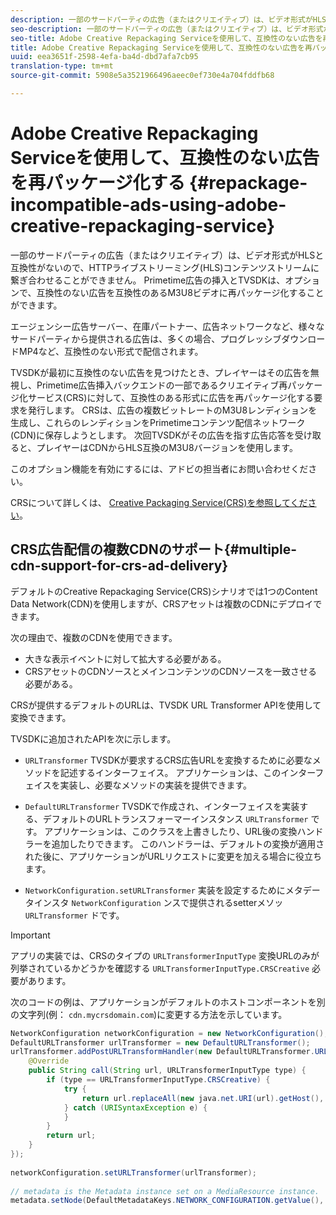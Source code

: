 ```yaml
---
description: 一部のサードパーティの広告（またはクリエイティブ）は、ビデオ形式がHLSと互換性がないので、HTTPライブストリーミング(HLS)コンテンツストリームに繋ぎ合わせることができません。 Primetime広告の挿入とTVSDKは、オプションで、互換性のない広告を互換性のあるM3U8ビデオに再パッケージ化することができます。
seo-description: 一部のサードパーティの広告（またはクリエイティブ）は、ビデオ形式がHLSと互換性がないので、HTTPライブストリーミング(HLS)コンテンツストリームに繋ぎ合わせることができません。 Primetime広告の挿入とTVSDKは、オプションで、互換性のない広告を互換性のあるM3U8ビデオに再パッケージ化することができます。
seo-title: Adobe Creative Repackaging Serviceを使用して、互換性のない広告を再パッケージ化する
title: Adobe Creative Repackaging Serviceを使用して、互換性のない広告を再パッケージ化する
uuid: eea3651f-2598-4efa-ba4d-dbd7afa7cb95
translation-type: tm+mt
source-git-commit: 5908e5a3521966496aeec0ef730e4a704fddfb68

---
```



# Adobe Creative Repackaging Serviceを使用して、互換性のない広告を再パッケージ化する {#repackage-incompatible-ads-using-adobe-creative-repackaging-service}

一部のサードパーティの広告（またはクリエイティブ）は、ビデオ形式がHLSと互換性がないので、HTTPライブストリーミング(HLS)コンテンツストリームに繋ぎ合わせることができません。 Primetime広告の挿入とTVSDKは、オプションで、互換性のない広告を互換性のあるM3U8ビデオに再パッケージ化することができます。

エージェンシー広告サーバー、在庫パートナー、広告ネットワークなど、様々なサードパーティから提供される広告は、多くの場合、プログレッシブダウンロードMP4など、互換性のない形式で配信されます。

TVSDKが最初に互換性のない広告を見つけたとき、プレイヤーはその広告を無視し、Primetime広告挿入バックエンドの一部であるクリエイティブ再パッケージ化サービス(CRS)に対して、互換性のある形式に広告を再パッケージ化する要求を発行します。 CRSは、広告の複数ビットレートのM3U8レンディションを生成し、これらのレンディションをPrimetimeコンテンツ配信ネットワーク(CDN)に保存しようとします。 次回TVSDKがその広告を指す広告応答を受け取ると、プレイヤーはCDNからHLS互換のM3U8バージョンを使用します。

このオプション機能を有効にするには、アドビの担当者にお問い合わせください。

CRSについて詳しくは、 [Creative Packaging Service(CRS)を参照してください](https://helpx.adobe.com/content/dam/help/en/primetime/guides/crs.pdf)。

## CRS広告配信の複数CDNのサポート{#multiple-cdn-support-for-crs-ad-delivery}

デフォルトのCreative Repackaging Service(CRS)シナリオでは1つのContent Data Network(CDN)を使用しますが、CRSアセットは複数のCDNにデプロイできます。

次の理由で、複数のCDNを使用できます。

* 大きな表示イベントに対して拡大する必要がある。
* CRSアセットのCDNソースとメインコンテンツのCDNソースを一致させる必要がある。

CRSが提供するデフォルトのURLは、TVSDK URL Transformer APIを使用して変換できます。

TVSDKに追加されたAPIを次に示します。

* `URLTransformer` TVSDKが要求するCRS広告URLを変換するために必要なメソッドを記述するインターフェイス。 アプリケーションは、このインターフェイスを実装し、必要なメソッドの実装を提供できます。

* `DefaultURLTransformer` TVSDKで作成され、インターフェイスを実装する、デフォルトのURLトランスフォーマーインスタンス `URLTransformer` です。 アプリケーションは、このクラスを上書きしたり、URL後の変換ハンドラーを追加したりできます。 このハンドラーは、デフォルトの変換が適用された後に、アプリケーションがURLリクエストに変更を加える場合に役立ちます。

* `NetworkConfiguration.setURLTransformer` 実装を設定するためにメタデータインスタ `NetworkConfiguration` ンスで提供されるsetterメソッ `URLTransformer` ドです。

>[!IMPORTANT]
>
>アプリの実装では、CRSのタイプの `URLTransformerInputType` 変換URLのみが列挙されているかどうかを確認する `URLTransformerInputType.CRSCreative` 必要があります。

次のコードの例は、アプリケーションがデフォルトのホストコンポーネントを別の文字列(例： `cdn.mycrsdomain.com`)に変更する方法を示しています。

```java
NetworkConfiguration networkConfiguration = new NetworkConfiguration(); 
DefaultURLTransformer urlTransformer = new DefaultURLTransformer(); 
urlTransformer.addPostURLTransformHandler(new DefaultURLTransformer.URLTransformHandler() { 
    @Override 
    public String call(String url, URLTransformerInputType type) { 
        if (type == URLTransformerInputType.CRSCreative) { 
            try { 
                return url.replaceAll(new java.net.URI(url).getHost(), "cdn.mycrsdomain.com"); 
            } catch (URISyntaxException e) { 
            } 
        } 
        return url; 
    } 
}); 
   
networkConfiguration.setURLTransformer(urlTransformer); 
   
// metadata is the Metadata instance set on a MediaResource instance. 
metadata.setNode(DefaultMetadataKeys.NETWORK_CONFIGURATION.getValue(), networkConfiguration);
```
